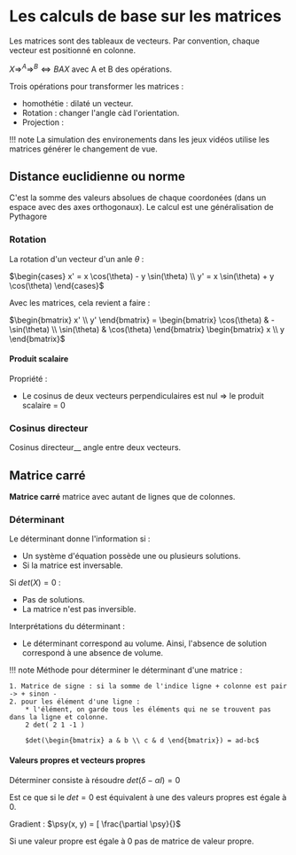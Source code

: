 # Les calculs de base sur les matrices

Les matrices sont des tableaux de vecteurs. Par convention, chaque vecteur est positionné en colonne.

$X \Rightarrow^{A} \Rightarrow ^{B} \Leftrightarrow BAX$ avec A et B des opérations.

Trois opérations pour transformer les matrices :

* homothétie : dilaté un vecteur.
* Rotation : changer l'angle càd l'orientation.
* Projection : 

!!! note
    La simulation des environements dans les jeux vidéos utilise les matrices générer le changement de vue.

## Distance euclidienne ou norme

C'est la somme des valeurs absolues de chaque coordonées (dans un espace avec des axes orthogonaux).
Le calcul est une généralisation de Pythagore

### Rotation 

La rotation d'un vecteur d'un anle $\theta$ :

$\begin{cases}
 x' = x \cos(\theta) - y \sin(\theta) \\
 y' = x \sin(\theta) + y \cos(\theta)
\end{cases}$

Avec les matrices, cela revient a faire :

$\begin{bmatrix} x' \\ y' \end{bmatrix} = 
\begin{bmatrix}
    \cos(\theta) & -\sin(\theta) \\ \sin(\theta) & \cos(\theta)
 \end{bmatrix}
\begin{bmatrix} x \\ y \end{bmatrix}$

#### Produit scalaire

Propriété :

* Le cosinus de deux vecteurs perpendiculaires est nul => le produit scalaire = 0

### Cosinus directeur 

Cosinus directeur__ angle entre deux vecteurs.


## Matrice carré

__Matrice carré__ matrice avec autant de lignes que de colonnes.

### Déterminant

Le déterminant donne l'information si : 

* Un système d'équation possède une ou plusieurs solutions.
* Si la matrice est inversable.

Si $det(X) = 0$ :

* Pas de solutions.
* La matrice n'est pas inversible.

Interprétations du déterminant :

* Le déterminant correspond au volume. Ainsi, l'absence de solution correspond à une absence de volume.

!!! note
    Méthode pour déterminer le déterminant d'une matrice : 

    1. Matrice de signe : si la somme de l'indice ligne + colonne est pair -> + sinon -
    2. pour les élément d'une ligne :
        * l'élément, on garde tous les éléments qui ne se trouvent pas dans la ligne et colonne.
        2 det( 2 1 -1 )

        $det(\begin{bmatrix} a & b \\ c & d \end{bmatrix}) = ad-bc$


#### Valeurs propres et vecteurs propres

Déterminer consiste à résoudre $det(\delta - \alpha I) = 0$ 

Est ce que si le $det = 0$ est équivalent à une des valeurs propres est égale à 0. 

Gradient : $\psy(x, y) = [ \frac{\partial \psy}{}$

Si une valeur propre est égale à 0 pas de matrice de valeur propre.